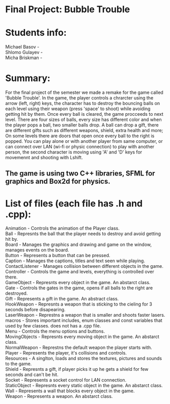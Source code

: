 # Final Project: Bubble Trouble

# Students info:
Michael Basov - </br>
Shlomo Gulayev - </br>
Micha Briskman - </br>

# Summary:
For the final project of the semester we made a remake for the game called 'Bubble Trouble'.
In the game, the player controls a chrarcter using the arrow (left, right) keys,
the character has to destroy the bouncing balls on each level using their weapon (press 'space' to shoot)
while avoiding getting hit by them. Once every ball is cleared, the game procceeds to next level.
There are four sizes of balls, every size has different color and when the player pops a ball,
two smaller balls drop. A ball can drop a gift, there are different gifts such as different weapons,
shield, extra health and more; On some levels there are doors that open once every ball to the right is popped.
You can play alone or with another player from same computer, or can connect over LAN (wi-fi or physic connection)
to play with another person, the second character is moving using 'A' and 'D' keys for movemennt and shooting with Lshift.

## The game is using two C++ libraries, SFML for graphics and Box2d for physics.

# List of files (each file has .h and .cpp):
Animation - Controls the animation of the Player class.</br>
Ball - Represnts the ball that the player needs to destroy and avoid getting hit by.</br>
Board - Manages the graphics and drawing and game on the window, manages events on the board.</br>
Button - Represents a button that can be pressed.</br>
Caption - Manages the captions, titles and text seen while playing.</br>
ContactListener - Manages collision between different objects in the game.</br>
Controller - Controls the game and levels, everything is controlled over there.</br>
GameObject - Represnts every object in the game. An abstarct class.</br>
Gate - Controls the gates in the game, opens if all balls to the right are destroyed.</br>
Gift - Represents a gift in the game. An abstract class.</br>
HookWeapon - Represnts a weapon that is sticking to the cieling for 3 seconds before disapearing.</br>
LaserWeapon - Represtns a weapon that is smaller and shoots faster lasers.</br>
macros - Stores important includes, enum classes and const variables that used by few classes. does not has a .cpp file.</br>
Menu - Controls the menu options and buttons.</br>
MovingObjects - Represnts every moving object in the game. An abstarct class.</br>
NormalWeapon - Represtns the default weapon the player starts with.</br>
Player - Represents the player, it's collisions and controls.</br>
Resources - A singlton, loads and stores the textures, pictures and sounds to the game.</br>
Shield - Represnts a gift, if player picks it up he gets a shield for few seconds and can't be hit.</br>
Socket - Represents a socket control for LAN connection.</br>
StaticObject - Represnts every static object in the game. An abstarct class.</br>
Wall - Represents a wall that blocks every object in the game.</br>
Weapon - Represents a weapon. An abstarct class.</br>
